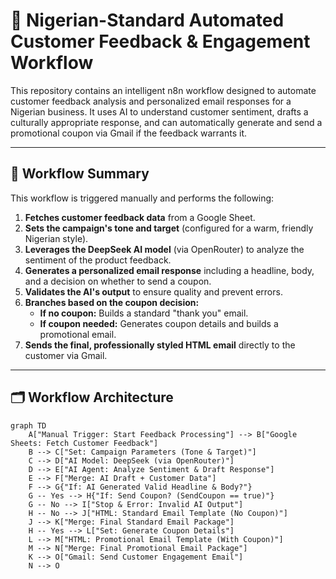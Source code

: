 # 🧴 Nigerian-Standard Automated Customer Feedback & Engagement Workflow

This repository contains an intelligent n8n workflow designed to automate customer feedback analysis and personalized email responses for a Nigerian business. It uses AI to understand customer sentiment, drafts a culturally appropriate response, and can automatically generate and send a promotional coupon via Gmail if the feedback warrants it.

---

## 🧠 Workflow Summary

This workflow is triggered manually and performs the following:

1.  **Fetches customer feedback data** from a Google Sheet.
2.  **Sets the campaign's tone and target** (configured for a warm, friendly Nigerian style).
3.  **Leverages the DeepSeek AI model** (via OpenRouter) to analyze the sentiment of the product feedback.
4.  **Generates a personalized email response** including a headline, body, and a decision on whether to send a coupon.
5.  **Validates the AI's output** to ensure quality and prevent errors.
6.  **Branches based on the coupon decision:**
    -   **If no coupon:** Builds a standard "thank you" email.
    -   **If coupon needed:** Generates coupon details and builds a promotional email.
7.  **Sends the final, professionally styled HTML email** directly to the customer via Gmail.

---

## 🗂️ Workflow Architecture

```mermaid
graph TD
    A["Manual Trigger: Start Feedback Processing"] --> B["Google Sheets: Fetch Customer Feedback"]
    B --> C["Set: Campaign Parameters (Tone & Target)"]
    C --> D["AI Model: DeepSeek (via OpenRouter)"]
    D --> E["AI Agent: Analyze Sentiment & Draft Response"]
    E --> F["Merge: AI Draft + Customer Data"]
    F --> G{"If: AI Generated Valid Headline & Body?"}
    G -- Yes --> H{"If: Send Coupon? (SendCoupon == true)"}
    G -- No --> I["Stop & Error: Invalid AI Output"]
    H -- No --> J["HTML: Standard Email Template (No Coupon)"]
    J --> K["Merge: Final Standard Email Package"]
    H -- Yes --> L["Set: Generate Coupon Details"]
    L --> M["HTML: Promotional Email Template (With Coupon)"]
    M --> N["Merge: Final Promotional Email Package"]
    K --> O["Gmail: Send Customer Engagement Email"]
    N --> O
```
